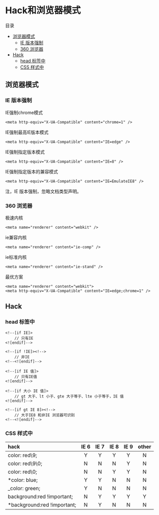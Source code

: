 # Hack和浏览器模式

目录

- [浏览器模式]()
    - [IE 版本强制]()
    - [360 浏览器]()
- [Hack]()
    - [head 标签中]()
    - [CSS 样式中]()

## 浏览器模式

### IE 版本强制

IE强制chrome模式

    <meta http-equiv="X-UA-Compatible" content="chrome=1" />

IE强制最高IE版本模式

    <meta http-equiv="X-UA-Compatible" content="IE=edge" />

IE强制指定版本模式

    <meta http-equiv="X-UA-Compatible" content="IE=8" />

IE强制指定版本的兼容模式

    <meta http-equiv="X-UA-Compatible" content="IE=EmulateIE8" />

注，IE 版本强制，忽略文档类型声明。

### 360 浏览器

极速内核

    <meta name="renderer" content="webkit" />

ie兼容内核

    <meta name="renderer" content="ie-comp" />

ie标准内核

    <meta name="renderer" content="ie-stand" />

最优方案

    <meta name="renderer" content="webkit">
    <meta http-equiv="X-UA-Compatible" content="IE=edge;chrome=1" />

## Hack

### head 标签中

    <!--[if IE]>
        // 只有IE
    <![endif]-->
    
    <!--[if !IE]><!-->
        // 非IE
    <!--<![endif]-->
    
    <!--[if IE 值]>
        // 只有IE值
    <![endif]-->
    
    <!--[if 大小 IE 值]>
        // gt 大于、lt 小于、gte 大于等于、lte 小于等于，IE 值
    <![endif]-->
    
    <!--[if gt IE 8]><!-->
        // 大于IE8 和非IE 浏览器可识别
    <!--<![endif]-->

### CSS 样式中

hack | IE 6 | IE 7 | IE 8 | IE 9 | other
:- | :-: | :-: | :-: | :-: | :-:
color: red\9; | Y | Y | Y | Y | N
color: red\9\0; | N | N | N | Y | N
color: red\0; | N | N | Y | Y | N
*color: blue; | Y | Y | N | N | N
_color: green; | Y | N | N | N | N
background:red !important; | N | Y | Y | Y | Y
*background:red !important; | N | Y | N | N | N